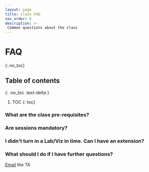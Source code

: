 ```yaml
---
layout: page
title: Class FAQ
nav_order: 6
description: >-
 Common questions about the class
---
```


# FAQ

{:.no_toc}

## Table of contents
{: .no_toc .text-delta }

1. TOC
{: toc}

### What are the class pre-requisites?

### Are sessions mandatory? 

### I didn't turn in a Lab/Viz in time. Can I have an extension? 

### What should I do if I have further questions? 

[Email](mailto:ihigueme@stanford.edu) the TA
